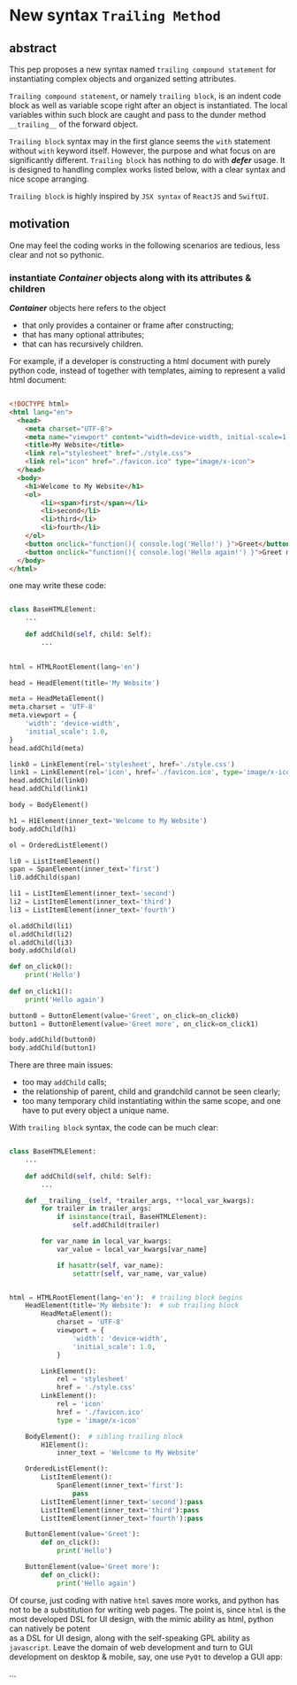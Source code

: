 # New syntax `Trailing Method` 


## abstract

This pep proposes a new syntax named `trailing compound statement` for instantiating 
complex objects and organized setting attributes.

`Trailing compound statement`, or namely `trailing block`, is an indent code block as well as 
variable scope right after an object is instantiated. The local variables within such 
block are caught and pass to the dunder method `__trailing__` of the forward object.

`Trailing block` syntax may in the first glance seems the `with` statement without `with` keyword itself. 
However, the purpose and what focus on are significantly different. `Trailing block` has nothing to 
do with ***defer*** usage. It is designed to handling complex works listed below, with a clear syntax 
and nice scope arranging.  

`Trailing block` is highly inspired by `JSX syntax` of `ReactJS` and `SwiftUI`.


## motivation 

One may feel the coding works in the following scenarios are tedious, less clear and not so pythonic.


### instantiate ***Container*** objects along with its attributes & children

***Container*** objects here refers to the object
+ that only provides a container or frame after constructing;
+ that has many optional attributes;
+ that can has recursively children.


For example, if a developer is constructing a html document with purely python code, instead of 
together with templates, aiming to represent a valid html document:

```html

<!DOCTYPE html>
<html lang="en">
  <head>
    <meta charset="UTF-8">
    <meta name="viewport" content="width=device-width, initial-scale=1.0">
    <title>My Website</title>
    <link rel="stylesheet" href="./style.css">
    <link rel="icon" href="./favicon.ico" type="image/x-icon">
  </head>
  <body>
    <h1>Welcome to My Website</h1>
    <ol>
        <li><span>first</span></li>
        <li>second</li>
        <li>third</li>
        <li>fourth</li>
    </ol>
    <button onclick="function(){ console.log('Hello!') }">Greet</button>
    <button onclick="function(){ console.log('Hello again!') }">Greet more</button>
  </body>
</html>

```

one may write these code:

```python

class BaseHTMLElement:
    ...
    
    def addChild(self, child: Self):
        ...
    

html = HTMLRootElement(lang='en')

head = HeadElement(title='My Website')

meta = HeadMetaElement()
meta.charset = 'UTF-8'
meta.viewport = {
    'width': 'device-width',
    'initial_scale': 1.0,
}
head.addChild(meta)

link0 = LinkElement(rel='stylesheet', href='./style.css')
link1 = LinkElement(rel='icon', href='./favicon.ico', type='image/x-icon')
head.addChild(link0)
head.addChild(link1)

body = BodyElement()

h1 = H1Element(inner_text='Welcome to My Website')
body.addChild(h1)

ol = OrderedListElement()

li0 = ListItemElement()
span = SpanElement(inner_text='first')
li0.addChild(span)

li1 = ListItemElement(inner_text='second')
li2 = ListItemElement(inner_text='third')
li3 = ListItemElement(inner_text='fourth')

ol.addChild(li1)
ol.addChild(li2)
ol.addChild(li3)
body.addChild(ol)

def on_click0():
    print('Hello')
    
def on_click1():
    print('Hello again')

button0 = ButtonElement(value='Greet', on_click=on_click0)
button1 = ButtonElement(value='Greet more', on_click=on_click1)

body.addChild(button0)
body.addChild(button1)
```

There are three main issues:
+ too may `addChild` calls;
+ the relationship of parent, child and grandchild cannot be seen clearly;
+ too many temporary child instantiating within the same scope, and one have to put every object a unique name.

With `trailing block` syntax, the code can be much clear:

```python

class BaseHTMLElement:
    ...
    
    def addChild(self, child: Self):
        ...

    def __trailing__(self, *trailer_args, **local_var_kwargs):
        for trailer in trailer_args:
            if isinstance(trail, BaseHTMLElement):
                self.addChild(trailer)

        for var_name in local_var_kwargs:
            var_value = local_var_kwargs[var_name]

            if hasattr(self, var_name):
                setattr(self, var_name, var_value)


html = HTMLRootElement(lang='en'):  # trailing block begins
    HeadElement(title='My Website'):  # sub trailing block
        HeadMetaElement():
            charset = 'UTF-8'
            viewport = {
                'width': 'device-width',
                'initial_scale': 1.0,
            }

        LinkElement():
            rel = 'stylesheet'
            href = './style.css'
        LinkElement():
            rel = 'icon'
            href = './favicon.ico'
            type = 'image/x-icon'

    BodyElement():  # sibling trailing block
        H1Element():
            inner_text = 'Welcome to My Website'

    OrderedListElement():
        ListItemElement():
            SpanElement(inner_text='first'):
                pass
        ListItemElement(inner_text='second'):pass
        ListItemElement(inner_text='third'):pass
        ListItemElement(inner_text='fourth'):pass

    ButtonElement(value='Greet'):
        def on_click():
            print('Hello')

    ButtonElement(value='Greet more'):
        def on_click():
            print('Hello again')
```

Of course, just coding with native `html` saves more works, and python has not to be 
a substitution for writing web pages. The point is, since `html` is the 
most developed DSL for UI design, with the mimic ability as html, python can natively be potent  
as a DSL for UI design, along with the self-speaking GPL ability as `javascript`. Leave the domain of 
web development and turn to GUI development on desktop & mobile, say, one use `PyQt` to develop a GUI app:

...

